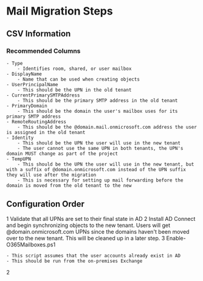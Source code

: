 # Mail Migration Steps

## CSV Information

### Recommended Columns

    - Type
        - Identifies room, shared, or user mailbox
    - DisplayName
        - Name that can be used when creating objects
    - UserPrincipalName
        - This should be the UPN in the old tenant
    - CurrentPrimarySMTPAddress
        - This should be the primary SMTP address in the old tenant
    - PrimaryDomain
        - This should be the domain the user's mailbox uses for its primary SMTP address
    - RemoteRoutingAddress
        - This should be the @domain.mail.onmicrosoft.com address the user is assigned in the old tenant
    - Identity
        - This should be the UPN the user will use in the new tenant
        - The user cannot use the same UPN in both tenants, the UPN's domain MUST change as part of the project
    - TempUPN
        - This should be the UPN the user will use in the new tenant, but with a suffix of @domain.onmicrosoft.com instead of the UPN suffix they will use after the migration
        - This is necessary for setting up mail forwarding before the domain is moved from the old tenant to the new

## Configuration Order

1 Validate that all UPNs are set to their final state in AD
2 Install AD Connect and begin synchronizing objects to the new tenant. Users will get @domain.onmicrosoft.com UPNs since the domains haven't been moved over to the new tenant. This will be cleaned up in a later step.
3 Enable-O365Mailboxes.ps1

    - This script assumes that the user accounts already exist in AD
    - This should be run from the on-premises Exchange 
2 